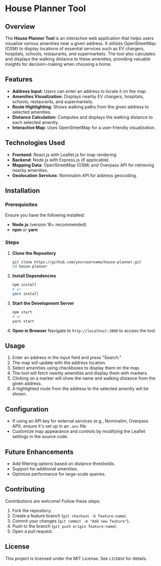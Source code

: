 # House Planner Tool

## Overview
The **House Planner Tool** is an interactive web application that helps users visualize various amenities near a given address. It utilizes OpenStreetMap (OSM) to display locations of essential services such as EV chargers, hospitals, schools, restaurants, and supermarkets. The tool also calculates and displays the walking distance to these amenities, providing valuable insights for decision-making when choosing a home.

## Features
- **Address Input**: Users can enter an address to locate it on the map.
- **Amenities Visualization**: Displays nearby EV chargers, hospitals, schools, restaurants, and supermarkets.
- **Route Highlighting**: Shows walking paths from the given address to selected amenities.
- **Distance Calculation**: Computes and displays the walking distance to each selected amenity.
- **Interactive Map**: Uses OpenStreetMap for a user-friendly visualization.

## Technologies Used
- **Frontend**: React.js with Leaflet.js for map rendering.
- **Backend**: Node.js with Express.js (if applicable).
- **Mapping Data**: OpenStreetMap (OSM) and Overpass API for retrieving nearby amenities.
- **Geolocation Services**: Nominatim API for address geocoding.

## Installation
### Prerequisites
Ensure you have the following installed:
- **Node.js** (version 16+ recommended)
- **npm** or **yarn**

### Steps
1. **Clone the Repository**
   ```sh
   git clone https://github.com/yourusername/house-planner.git
   cd house-planner
   ```

2. **Install Dependencies**
   ```sh
   npm install
   # or
   yarn install
   ```

3. **Start the Development Server**
   ```sh
   npm start
   # or
   yarn start
   ```

4. **Open in Browser**
   Navigate to `http://localhost:3000` to access the tool.

## Usage
1. Enter an address in the input field and press "Search."
2. The map will update with the address location.
3. Select amenities using checkboxes to display them on the map.
4. The tool will fetch nearby amenities and display them with markers.
5. Clicking on a marker will show the name and walking distance from the given address.
6. A highlighted route from the address to the selected amenity will be shown.

## Configuration
- If using an API key for external services (e.g., Nominatim, Overpass API), ensure it's set up in an `.env` file.
- Customize map appearance and controls by modifying the Leaflet settings in the source code.

## Future Enhancements
- Add filtering options based on distance thresholds.
- Support for additional amenities.
- Optimize performance for large-scale queries.

## Contributing
Contributions are welcome! Follow these steps:
1. Fork the repository.
2. Create a feature branch (`git checkout -b feature-name`).
3. Commit your changes (`git commit -m "Add new feature"`).
4. Push to the branch (`git push origin feature-name`).
5. Open a pull request.

## License
This project is licensed under the MIT License. See `LICENSE` for details.




